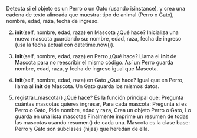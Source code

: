 
Detecta si el objeto es un Perro o un Gato (usando isinstance), y crea una cadena de texto alineada que muestra:
tipo de animal (Perro o Gato),
nombre,
edad,
raza,
fecha de ingreso.

2. __init__(self, nombre, edad, raza) en Mascota
¿Qué hace?
Inicializa una nueva mascota guardando su:
nombre,
edad,
raza,
fecha de ingreso (usa la fecha actual con datetime.now()).

3. __init__(self, nombre, edad, raza) en Perro
¿Qué hace?
Llama el __init__ de Mascota para no reescribir el mismo código.
Así un Perro guarda nombre, edad, raza, y fecha de ingreso igual que Mascota.

4. __init__(self, nombre, edad, raza) en Gato
¿Qué hace?
Igual que en Perro, llama al __init__ de Mascota.
Un Gato guarda los mismos datos.

5. registrar_mascota()
¿Qué hace?
Es la función principal que:
Pregunta cuántas mascotas quieres ingresar,
Para cada mascota:
Pregunta si es Perro o Gato,
Pide nombre, edad y raza,
Crea un objeto Perro o Gato,
Lo guarda en una lista mascotas
Finalmente imprime un resumen de todas las mascotas usando resumen() de cada una.
Mascota es la clase base: Perro y Gato son subclases (hijas) que heredan de ella.

